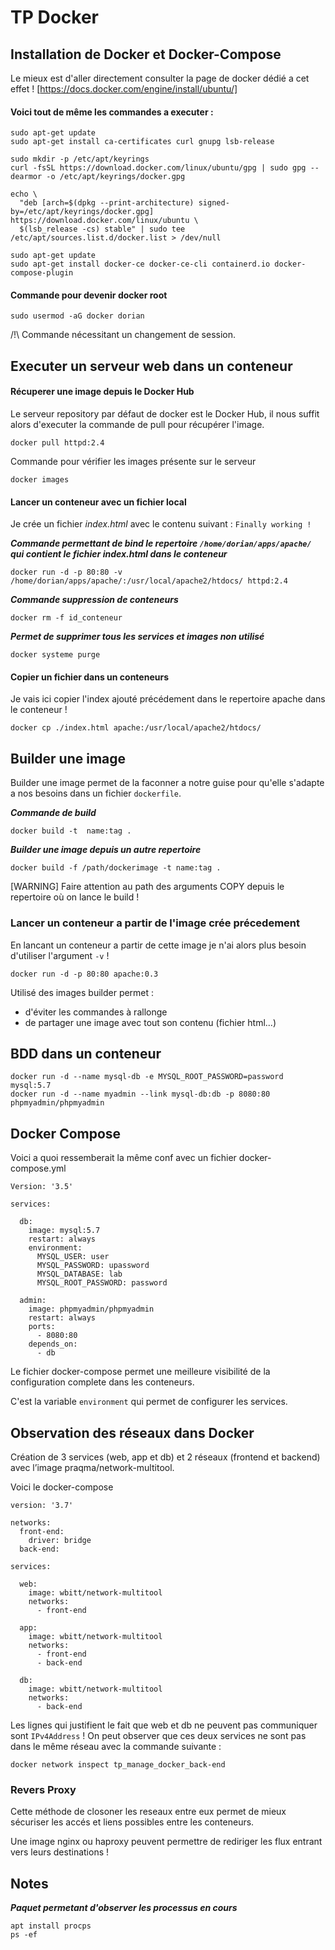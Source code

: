 # TP Docker

## Installation de Docker et Docker-Compose

Le mieux est d'aller directement consulter la page de docker dédié a cet effet !  [https://docs.docker.com/engine/install/ubuntu/]

#### Voici tout de même les commandes a executer :

```
sudo apt-get update
sudo apt-get install ca-certificates curl gnupg lsb-release

sudo mkdir -p /etc/apt/keyrings
curl -fsSL https://download.docker.com/linux/ubuntu/gpg | sudo gpg --dearmor -o /etc/apt/keyrings/docker.gpg

echo \
  "deb [arch=$(dpkg --print-architecture) signed-by=/etc/apt/keyrings/docker.gpg] https://download.docker.com/linux/ubuntu \
  $(lsb_release -cs) stable" | sudo tee /etc/apt/sources.list.d/docker.list > /dev/null

sudo apt-get update
sudo apt-get install docker-ce docker-ce-cli containerd.io docker-compose-plugin
```

#### Commande pour devenir docker root
```sudo usermod -aG docker dorian```

/!\ Commande nécessitant un changement de session.

## Executer un serveur web dans un conteneur

#### Récuperer une image depuis le Docker Hub

Le serveur repository par défaut de docker est le Docker Hub, il nous suffit alors d'executer la commande de pull pour récupérer l'image.

```docker pull httpd:2.4```

Commande pour vérifier les images présente sur le serveur

```docker images```


#### Lancer un conteneur avec un fichier local 

Je crée un fichier *index.html* avec le contenu suivant : `Finally working !`


**_Commande permettant de bind le repertoire `/home/dorian/apps/apache/` qui contient le fichier *index.html* dans le conteneur_**
```
docker run -d -p 80:80 -v /home/dorian/apps/apache/:/usr/local/apache2/htdocs/ httpd:2.4
```

**_Commande suppression de conteneurs_**
```
docker rm -f id_conteneur
```

**_Permet de supprimer tous les services et images non utilisé_**
```
docker systeme purge
```


#### Copier un fichier dans un conteneurs

Je vais ici copier l'index ajouté précédement dans le repertoire apache dans le conteneur ! 

```docker cp ./index.html apache:/usr/local/apache2/htdocs/```


## Builder une image


Builder une image permet de la faconner a notre guise pour qu'elle s'adapte a nos besoins dans un fichier `dockerfile`.

**_Commande de build_**
```
docker build -t  name:tag .
```

**_Builder une image depuis un autre repertoire_**
```
docker build -f /path/dockerimage -t name:tag .
```

[WARNING] Faire attention au path des arguments COPY depuis le repertoire où on lance le build !

### Lancer un conteneur a partir de l'image crée précedement

En lancant un conteneur a partir de cette image je n'ai alors plus besoin d'utiliser l'argument `-v` !
```
docker run -d -p 80:80 apache:0.3
```


Utilisé des images builder permet :

- d'éviter les commandes à rallonge
- de partager une image avec tout son contenu (fichier html...)


## BDD dans un conteneur
```
docker run -d --name mysql-db -e MYSQL_ROOT_PASSWORD=password mysql:5.7
docker run -d --name myadmin --link mysql-db:db -p 8080:80 phpmyadmin/phpmyadmin
```

## Docker Compose

Voici a quoi ressemberait la même conf avec un fichier docker-compose.yml 


```
Version: '3.5'

services:

  db:
    image: mysql:5.7
    restart: always
    environment:
      MYSQL_USER: user
      MYSQL_PASSWORD: upassword
      MYSQL_DATABASE: lab
      MYSQL_ROOT_PASSWORD: password

  admin:
    image: phpmyadmin/phpmyadmin
    restart: always
    ports:
      - 8080:80
    depends_on:
      - db
```

Le fichier docker-compose permet une meilleure visibilité de la configuration complete dans les conteneurs.

C'est la variable `environment` qui permet de configurer les services.


## Observation des réseaux dans Docker

Création de 3 services (web, app et db) et 2 réseaux (frontend et backend) avec l’image praqma/network-multitool.

Voici le docker-compose

```
version: '3.7'

networks:
  front-end:
    driver: bridge
  back-end:

services:

  web:
    image: wbitt/network-multitool
    networks:
      - front-end

  app:
    image: wbitt/network-multitool
    networks:
      - front-end
      - back-end
      
  db:
    image: wbitt/network-multitool
    networks:
      - back-end

```

Les lignes qui justifient le fait que web et db ne peuvent pas communiquer sont `IPv4Address` !
On peut observer que ces deux services ne sont pas dans le même réseau avec la commande suivante :

```
docker network inspect tp_manage_docker_back-end
```

### Revers Proxy

Cette méthode de closoner les reseaux entre eux permet de mieux sécuriser les accés et liens possibles entre les conteneurs.

Une image nginx ou haproxy peuvent permettre de rediriger les flux entrant vers leurs destinations !


## Notes

**_Paquet permetant d'observer les processus en cours_**
```
apt install procps
ps -ef
```


